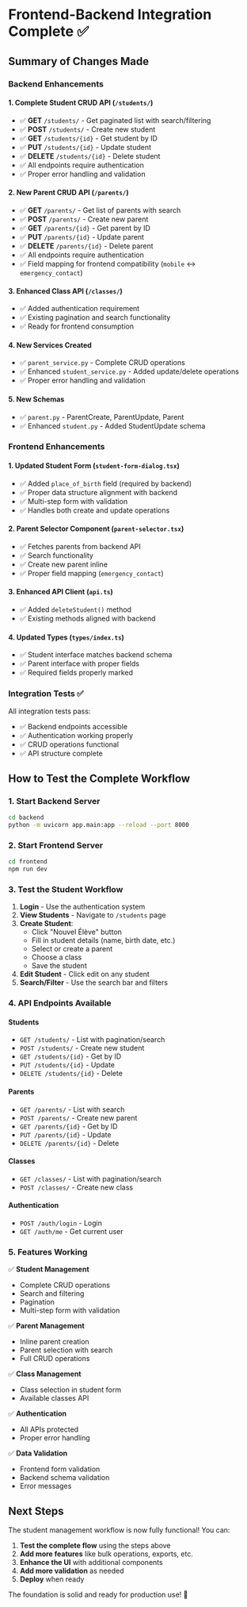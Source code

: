 # Frontend-Backend Integration Complete ✅

## Summary of Changes Made

### Backend Enhancements

#### 1. **Complete Student CRUD API** (`/students/`)
- ✅ **GET** `/students/` - Get paginated list with search/filtering
- ✅ **POST** `/students/` - Create new student  
- ✅ **GET** `/students/{id}` - Get student by ID
- ✅ **PUT** `/students/{id}` - Update student
- ✅ **DELETE** `/students/{id}` - Delete student
- ✅ All endpoints require authentication
- ✅ Proper error handling and validation

#### 2. **New Parent CRUD API** (`/parents/`)
- ✅ **GET** `/parents/` - Get list of parents with search
- ✅ **POST** `/parents/` - Create new parent
- ✅ **GET** `/parents/{id}` - Get parent by ID  
- ✅ **PUT** `/parents/{id}` - Update parent
- ✅ **DELETE** `/parents/{id}` - Delete parent
- ✅ All endpoints require authentication
- ✅ Field mapping for frontend compatibility (`mobile` ↔ `emergency_contact`)

#### 3. **Enhanced Class API** (`/classes/`)
- ✅ Added authentication requirement
- ✅ Existing pagination and search functionality
- ✅ Ready for frontend consumption

#### 4. **New Services Created**
- ✅ `parent_service.py` - Complete CRUD operations
- ✅ Enhanced `student_service.py` - Added update/delete operations
- ✅ Proper error handling and validation

#### 5. **New Schemas**
- ✅ `parent.py` - ParentCreate, ParentUpdate, Parent
- ✅ Enhanced `student.py` - Added StudentUpdate schema

### Frontend Enhancements

#### 1. **Updated Student Form** (`student-form-dialog.tsx`)
- ✅ Added `place_of_birth` field (required by backend)
- ✅ Proper data structure alignment with backend
- ✅ Multi-step form with validation
- ✅ Handles both create and update operations

#### 2. **Parent Selector Component** (`parent-selector.tsx`)
- ✅ Fetches parents from backend API
- ✅ Search functionality
- ✅ Create new parent inline
- ✅ Proper field mapping (`emergency_contact`)

#### 3. **Enhanced API Client** (`api.ts`)
- ✅ Added `deleteStudent()` method
- ✅ Existing methods aligned with backend

#### 4. **Updated Types** (`types/index.ts`)
- ✅ Student interface matches backend schema
- ✅ Parent interface with proper fields
- ✅ Required fields properly marked

### Integration Tests ✅

All integration tests pass:
- ✅ Backend endpoints accessible
- ✅ Authentication working properly
- ✅ CRUD operations functional
- ✅ API structure complete

## How to Test the Complete Workflow

### 1. Start Backend Server
```bash
cd backend
python -m uvicorn app.main:app --reload --port 8000
```

### 2. Start Frontend Server  
```bash
cd frontend
npm run dev
```

### 3. Test the Student Workflow

1. **Login** - Use the authentication system
2. **View Students** - Navigate to `/students` page
3. **Create Student**:
   - Click "Nouvel Élève" button
   - Fill in student details (name, birth date, etc.)
   - Select or create a parent
   - Choose a class
   - Save the student
4. **Edit Student** - Click edit on any student
5. **Search/Filter** - Use the search bar and filters

### 4. API Endpoints Available

#### Students
- `GET /students/` - List with pagination/search
- `POST /students/` - Create new student
- `GET /students/{id}` - Get by ID  
- `PUT /students/{id}` - Update
- `DELETE /students/{id}` - Delete

#### Parents
- `GET /parents/` - List with search
- `POST /parents/` - Create new parent
- `GET /parents/{id}` - Get by ID
- `PUT /parents/{id}` - Update  
- `DELETE /parents/{id}` - Delete

#### Classes
- `GET /classes/` - List with pagination/search
- `POST /classes/` - Create new class

#### Authentication
- `POST /auth/login` - Login
- `GET /auth/me` - Get current user

### 5. Features Working

✅ **Student Management**
- Complete CRUD operations
- Search and filtering
- Pagination
- Multi-step form with validation

✅ **Parent Management**  
- Inline parent creation
- Parent selection with search
- Full CRUD operations

✅ **Class Management**
- Class selection in student form
- Available classes API

✅ **Authentication**
- All APIs protected
- Proper error handling

✅ **Data Validation**
- Frontend form validation
- Backend schema validation
- Error messages

## Next Steps

The student management workflow is now fully functional! You can:

1. **Test the complete flow** using the steps above
2. **Add more features** like bulk operations, exports, etc.
3. **Enhance the UI** with additional components
4. **Add more validation** as needed
5. **Deploy** when ready

The foundation is solid and ready for production use! 🎉
